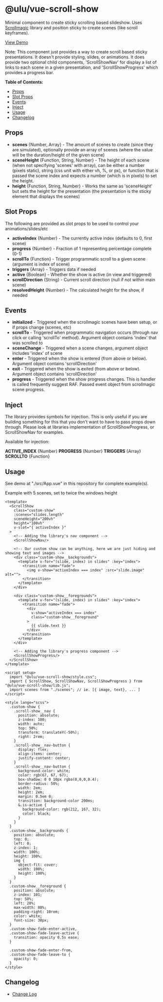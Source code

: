 # @ulu/vue-scroll-show

Minimal component to create sticky scrolling based slideshow. Uses [Scrollmagic](https://www.npmjs.com/package/scrollmagic) library and position sticky to create scenes (like scroll keyframes). 

[View Demo](https://jscherbe.github.io/vue-scroll-show/)

Note: This component just provides a way to create scroll based sticky presentations. It doesn't provide styling, slides, or animations. It does provide two optional child components, 'ScrollShowNav' for display a list of links to each scene in a given presentation, and 'ScrollShowProgress' which provides a progress bar.

**Table of Contents:**

- [Props](#props)
- [Slot Props](#slot-props)
- [Events](#events)
- [Inject](#inject)
- [Usage](#usage)
- [Changelog](#changelog)



## Props

- **scenes** {Number, Array} - The amount of scenes to create (since they are simulated), optionally provide an array of scenes (where the value will be the duration/height of the given scene)
- **sceneHeight** {Function, String, Number} - The height of each scene (when not specifying 'scenes' with array), can be either a number (pixels static), string (css unit with either vh, %, or px), or function that is passed the scene index and expects a number (which is in pixels) to set the height.
- **height** {Function, String, Number} - Works the same as 'sceneHeight' but sets the height for the presentation (the presentation is the sticky element that displays the scenes)

## Slot Props

The following are provided as slot props to be used to control your animations/slides/etc

- **activeIndex** {Number} - The currently active index (defaults to 0, first scene)
- **progress** {Number} - Fraction of 1 representing percentage complete (0-1)
- **scrollTo** {Function} - Trigger programmatic scroll to a given scene (argument is index of scene)
- **triggers** {Array} - Triggers data if needed
- **active** {Boolean} - Whether the show is active (in view and triggered)
- **scrollDirection** {String} - Current scroll direction (null if not within main scene)
- **resolvedHeight** {Number} - The calculated height for the show, if needed
  
## Events

- **initialized** - Triggered when the scrollmagic scenes have been setup, or if props change (scenes, etc)
- **scrollTo** - Triggered when programmatic navigation occurs (through nav click or calling 'scrollTo' method). Argument object contains 'index' that was scrolled to
- **sceneChange** - Triggered when a scene changes, argument object includes 'index' of scene
- **enter** - Triggered when the show is entered (from above or below). Argument object contains 'scrollDirection'
- **exit** - Triggered when the show is exited (from above or below). Argument object contains 'scrollDirection'
- **progress** - Triggered when the show progress changes. This is handler is called frequently suggest RAF. Passed event object from scrollmagic scene progress.

## Inject

The library provides symbols for injection. This is only useful if you are building something for this that you don't want to have to pass props down through. Please look at libraries implementation of ScrollShowProgress, or ScrollShowNav for examples.

Available for injection:

**ACTIVE_INDEX** {Number}
**PROGRESS** {Number}
**TRIGGERS** {Array}
**SCROLLTO** {Function}


## Usage

See demo at "./src/App.vue" in this repository for complete example(s).

Example with 5 scenes, set to twice the windows height

```vue
<template>
  <ScrollShow 
    class="custom-show" 
    :scenes="slides.length"
    sceneHeight="200vh"
    height="100vh"
    v-slot="{ activeIndex }"
  >
    <!-- Adding the library's nav component -->
    <ScrollShowNav/>

    <!-- Our custom show can be anything, here we are just hiding and showing text and images -->
    <div class="custom-show__backgrounds">
      <template v-for="(slide, index) in slides" :key="index">
        <transition name="fade">
          <img v-show="activeIndex === index" :src="slide.image" alt="">
        </transition>
      </template>
    </div>

    <div class="custom-show__foregrounds">
      <template v-for="(slide, index) in slides" :key="index">
        <transition name="fade">
          <div 
            v-show="activeIndex === index" 
            class="custom-show__foreground"
          >
            {{ slide.text }}
          </div>
        </transition>
      </template>
    </div>

    <!-- Adding the library's progress component -->
    <ScrollShowProgress/>
  </ScrollShow>
</template>

<script setup>
  import "@ulu/vue-scroll-show/style.css";
  import { ScrollShow, ScrollShowNav, ScrollShowProgress } from "@ulu/vue-scroll-show/lib.js";
  import scenes from "./scenes"; // ie. [{ image, text}, ... ]
</script>

<style lange="scss">
  .custom-show {
    .scroll-show__nav {
      position: absolute;
      z-index: 100;
      width: auto;
      top: 50%;
      transform: translateY(-50%);
      right: 2rem;
    }
    .scroll-show__nav-button {
      display: flex;
      align-items: center;
      justify-content: center;
    }
    .scroll-show__nav-button {
      background-color: white;
      color: rgb(67, 67, 67);
      box-shadow: 0 0 10px rgba(0,0,0,0.4);
      border-radius: 50%;
      width: 2em;
      height: 2em;
      margin: 0.5em 0;
      transition: background-color 200ms;
      &.is-active {
        background-color: rgb(212, 167, 32);
        color: black;
      }
    }
  }
  .custom-show__backgrounds {
    position: absolute;
    top: 0;
    left: 0;
    z-index: 1;
    width: 100%;
    height: 100%;
    img {
      object-fit: cover;
      width: 100%;
      height: 100%;
    }
  }
  .custom-show__foreground {
    position: absolute;
    z-index: 101;
    top: 50%;
    left: 20%;
    max-width: 80%;
    padding-right: 10rem;
    color: white;
    font-size: 30px;
  }
  .custom-show-fade-enter-active,
  .custom-show-fade-leave-active {
    transition: opacity 0.5s ease;
  }

  .custom-show-fade-enter-from,
  .custom-show-fade-leave-to {
    opacity: 0;
  }
</style>

```

## Changelog

- [Change Log](CHANGELOG.md)